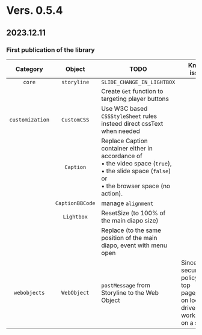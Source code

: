 # Vers. 0.5.4
## 2023.12.11
### **First publication of the library**

| Category | Object | TODO | **Known issue:**  |
| :----: | :----: | ------ | ------ |
| `core` | `storyline` | `SLIDE_CHANGE_IN_LIGHTBOX` | |
|  |  | Create `Get` function to targeting player buttons | |
| `customization` | `CustomCSS` | Use W3C based `CSSStyleSheet` rules insteed direct cssText when needed | |
|  | `Caption` | Replace Caption container either in accordance of <br>  • the video space (`true`), <br>  • the slide space (`false`) or <br>  • the browser space (no action). |  |
|  | `CaptionBBCode`| manage `alignment` |  |
|  | `Lightbox` | ResetSize (to 100% of the main diapo size) |  |
|  |  | Replace (to the same position of the main diapo, event with menu open |  |
| `webobjects` | `WebObject` | `postMessage` from Storyline to the Web Object | Since security policy with top page/iframe on local drive, works only on a server  |
